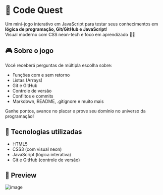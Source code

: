 # 🧠 Code Quest

Um mini-jogo interativo em JavaScript para testar seus conhecimentos em **lógica de programação, Git/GitHub e JavaScript**!  
Visual moderno com CSS neon-tech e foco em aprendizado 🧪💡

## 🎮 Sobre o jogo

Você receberá perguntas de múltipla escolha sobre:

- Funções com e sem retorno
- Listas (Arrays)
- Git e GitHub
- Controle de versão
- Conflitos e commits
- Markdown, README, .gitignore e muito mais

Ganhe pontos, avance no placar e prove seu domínio no universo da programação!

## 🚀 Tecnologias utilizadas

- HTML5
- CSS3 (com visual neon)
- JavaScript (lógica interativa)
- Git e GitHub (controle de versão)

## 📸 Preview
![image](https://github.com/user-attachments/assets/21ae3f2d-6d10-4925-b52d-ec5a1ea90119)


